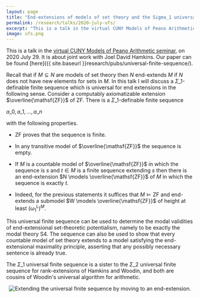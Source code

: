 ```yaml
---
layout: page
title: "End-extensions of models of set theory and the Sigma_1 universal finite sequence"
permalink: /research/talks/2020-july-ufs/
excerpt: "This is a talk in the virtual CUNY Models of Peano Arithmetic seminar, on 2020 July 29. It is about joint work with Joel David Hamkins..."
image: ufs.png
---
```


This is a talk in the [virtual CUNY Models of Peano Arithmetic seminar](https://nylogic.github.io/MOPA.html), on 2020 July 29. It is about joint work with Joel David Hamkins. Our paper can be found [here]({{ site.baseurl }}research/pubs/universal-finite-sequence/).

Recall that if $M \subseteq N$ are models of set theory then $N$ end-extends $M$ if $N$ does not have new elements for sets in $M$. In this talk I will discuss a $\Sigma\_1$-definable finite sequence which is universal for end extensions in the following sense. Consider a computably axiomatizable extension $\overline{\mathsf{ZF}}$ of $\mathsf{ZF}$. There is a $\Sigma\_1$-definable finite sequence

$a\_0, a\_1, \ldots, a\_n$

with the following properties.

* $\mathsf{ZF}$ proves that the sequence is finite.

* In any transitive model of $\overline{\mathsf{ZF}}$ the sequence is empty.

* If $M$ is a countable model of $\overline{\mathsf{ZF}}$ in which the sequence is $s$ and $t \in M$ is a finite sequence extending $s$ then there is an end-extension $N \models \overline{\mathsf{ZF}}$ of $M$ in which the sequence is exactly $t$.

* Indeed,  for the previous statements it suffices that $M \models \mathsf{ZF}$ and end-extends a submodel $W \models \overline{\mathsf{ZF}}$ of height at least $(\omega_1^{\mathrm{L}})^M$.

This universal finite sequence can be used to determine the modal validities of end-extensional set-theoretic potentialism, namely to be exactly the modal theory $\mathsf{S4}$. The sequence can also be used to show that every countable model of set theory extends to a model satisfying the end-extensional maximality principle, asserting that any possibly necessary sentence is already true.

The $\Sigma\_1$ universal finite sequence is a sister to the $\Sigma\_2$ universal finite sequence for rank-extensions of Hamkins and Woodin, and both are cousins of Woodin's universal algorithm for arithmetic.


<center>
<img src="ufs.png" alt="Extending the universal finite sequence by moving to an end-extension.">
</center>
